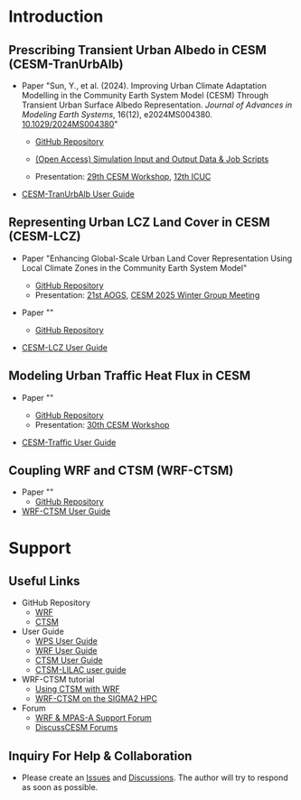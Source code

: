 # Introduction

## Prescribing Transient Urban Albedo in CESM (CESM-TranUrbAlb)

- Paper "Sun, Y., et al. (2024). Improving Urban Climate Adaptation Modelling in the Community Earth System Model (CESM) Through Transient Urban Surface Albedo Representation. *Journal of Advances in Modeling Earth Systems*, 16(12), e2024MS004380. [10.1029/2024MS004380](https://doi.org/10.1029/2024MS004380)"
  - [GitHub Repository](https://github.com/envdes/code_DynamicUrbanAlbedo)
  - [(Open Access) Simulation Input and Output Data & Job Scripts](https://doi.org/10.48420/27867357)
  
  - Presentation: [29th CESM Workshop](https://www.cesm.ucar.edu/sites/default/files/2024-06/2024cesmlmwgsun.pdf), [12th ICUC](../files/ICUC12-33.pdf)

- [CESM-TranUrbAlb User Guide]()

## Representing Urban LCZ Land Cover in CESM (CESM-LCZ)

- Paper "Enhancing Global-Scale Urban Land Cover Representation Using Local Climate Zones in the Community Earth System Model"
  - [GitHub Repository](https://github.com/envdes/code_CESM_LCZ)
  - Presentation: [21st AOGS](../files/aogs_poster.png), [CESM 2025 Winter Group Meeting](https://www.cesm.ucar.edu/sites/default/files/2025-02/2025-cesm-lmwgbgcwg-ysun.pdf)
  
- Paper ""
  - [GitHub Repository]()

- [CESM-LCZ User Guide](projects/lcz/index.rst)

## Modeling Urban Traffic Heat Flux in CESM

- Paper ""
  - [GitHub Repository]()
  - Presentation: [30th CESM Workshop](https://www.cesm.ucar.edu/sites/default/files/2025-06/2025cesmsun.pdf)

- [CESM-Traffic User Guide]()

## Coupling WRF and CTSM (WRF-CTSM)

- Paper ""
  - [GitHub Repository]()
- [WRF-CTSM User Guide](projects/wrf-ctsm/index.rst)

# Support

## Useful Links

- GitHub Repository
  - [WRF](https://github.com/wrf-model/WRF)
  - [CTSM](https://github.com/ESCOMP/CTSM)
- User Guide
  - [WPS User Guide](https://www2.mmm.ucar.edu/wrf/users/wrf_users_guide/build/html/wps.html)
  - [WRF User Guide](https://www2.mmm.ucar.edu/wrf/users/wrf_users_guide/build/html/index.html)
  - [CTSM User Guide](https://escomp.github.io/CTSM/release-clm5.0/index.html#)
  - [CTSM-LILAC user guide](https://escomp.github.io/CTSM/lilac/index.html)
- WRF-CTSM tutorial
  - [Using CTSM with WRF](https://escomp.github.io/CTSM/lilac/specific-atm-models/wrf.html)
  - [WRF-CTSM on the SIGMA2 HPC](https://metos-uio.github.io/CTSM-Norway-Documentation/wrf-ctsm/)
- Forum
  - [WRF & MPAS-A Support Forum](https://forum.mmm.ucar.edu)
  - [DiscussCESM Forums](https://bb.cgd.ucar.edu/cesm/)

## Inquiry For Help & Collaboration

- Please create an [Issues](https://github.com/YuanSun-UoM/esm-dev/issues) and [Discussions](https://github.com/YuanSun-UoM/esm-dev/discussions). The author will try to respond as soon as possible.